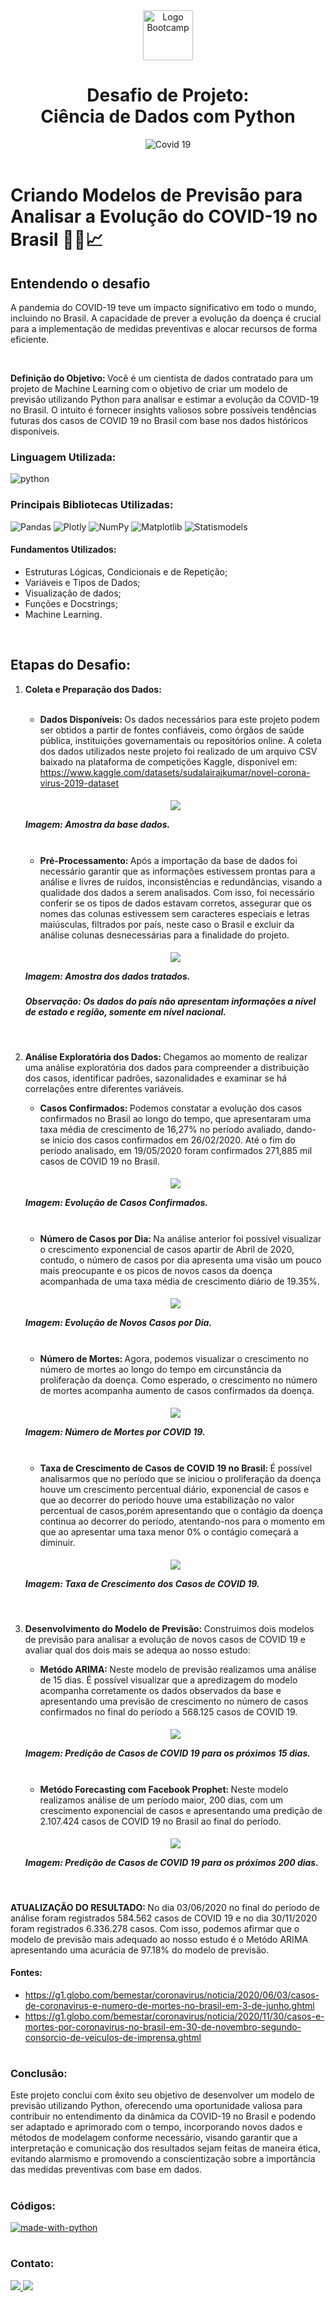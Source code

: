 <div align="center">
<img src="./image/logo.png" alt="Logo Bootcamp" width="80">
<h1>Desafio de Projeto: <br>Ciência de Dados com Python </h1>
<img src="./image/covid.png" alt="Covid 19" width="">
</div><br>

#   Criando Modelos de Previsão para Analisar a Evolução do COVID-19 no Brasil 👨‍⚕️📈


## Entendendo o desafio
A pandemia do COVID-19 teve um impacto significativo em todo o mundo, incluindo no Brasil. A capacidade de prever a evolução da doença é crucial para a implementação de medidas preventivas e alocar recursos de forma eficiente.

<br>

<strong>Definição do Objetivo: </strong>Você é um cientista de dados contratado para um projeto de Machine Learning com o objetivo de criar um modelo de previsão utilizando Python para analisar e estimar a evolução da COVID-19 no Brasil. O intuito é fornecer insights valiosos sobre possíveis tendências futuras dos casos de COVID 19 no Brasil com base nos dados históricos disponíveis.

### Linguagem Utilizada:

<img align="center" alt= python src="https://img.shields.io/badge/Python-1A1A1A?style=for-the-badge&logo=python&logoColor=white" />

### Principais Bibliotecas Utilizadas:
![Pandas](https://img.shields.io/badge/pandas-%23363636.svg?style=for-the-badge&logo=pandas&logoColor=white)
![Plotly](https://img.shields.io/badge/Plotly-%23363636.svg?style=for-the-badge&logo=plotly&logoColor=white)
![NumPy](https://img.shields.io/badge/numpy-%23363636.svg?style=for-the-badge&logo=numpy&logoColor=white)
![Matplotlib](https://img.shields.io/badge/Matplotlib-%23363636.svg?style=for-the-badge&logo=Matplotlib&logoColor=white)
![Statismodels](https://img.shields.io/badge/Statismodels-%23363636.svg?style=for-the-badge&logo=Statismodels&logoColor=%white)


#### Fundamentos Utilizados:

- Estruturas Lógicas, Condicionais e de Repetição;
- Variáveis e Tipos de Dados;
- Visualização de dados;
- Funções e Docstrings;
- Machine Learning.

<br>


## Etapas do Desafio:



1. <strong>Coleta e Preparação dos Dados:</strong>
    
    <br>
    
    - <strong>Dados Disponíveis: </strong>Os dados necessários para este projeto podem ser obtidos a partir de fontes confiáveis, como órgãos de saúde pública, instituições governamentais ou repositórios online. A coleta dos dados utilizados neste projeto foi realizado de um arquivo CSV baixado na plataforma de competições Kaggle, disponível em: https://www.kaggle.com/datasets/sudalairajkumar/novel-corona-virus-2019-dataset

      

    <h5 align = "center"> 
    <img src="./image/data.jpg"  />
    <p align ="left">  <strong>Imagem:</strong> Amostra da base dados.</p>
    </h5>
    
    <br>

    
    - <strong>Pré-Processamento: </strong>Após a importação da base de dados foi necessário garantir que  as informações estivessem prontas para a análise e livres de ruídos, inconsistências e redundâncias, visando a qualidade dos dados a serem analisados. Com isso, foi necessário conferir se os tipos de dados estavam corretos, assegurar que os nomes das colunas estivessem sem caracteres especiais e letras maiúsculas, filtrados por país, neste caso o Brasil e excluir da análise colunas desnecessárias para a finalidade do projeto. 

    <h5 align = "center"> 
        <img src="./image/data_brasil.jpg"  />
        <p align ="left">  <strong>Imagem:</strong> Amostra dos dados tratados.</p>
    </h5>

     ##### Observação: Os dados do país não apresentam informações a nível de estado e região, somente em nível nacional.   
    <br>

2. <strong>Análise Exploratória dos Dados: </strong>Chegamos ao momento de realizar uma análise exploratória dos dados para compreender a distribuição dos casos, identificar padrões, sazonalidades e examinar se há correlações entre diferentes variáveis.
    
    - <strong>Casos Confirmados: </strong> Podemos constatar a evolução dos casos confirmados no Brasil ao longo do tempo, que apresentaram uma taxa média de crescimento de 16,27% no período avaliado, dando-se inicio dos casos confirmados em 26/02/2020. Até o fim do período analisado, em 19/05/2020 foram confirmados 271,885 mil casos de COVID 19 no Brasil. 

    <h5 align = "center"> 
        <img src="./image/caso_confirmados.gif"  />
        <p align ="left">  <strong>Imagem:</strong> Evolução de Casos Confirmados.</p>
    </h5>
        
    <br>

    - <strong>Número de Casos por Dia: </strong> Na análise anterior foi possível visualizar o crescimento exponencial de casos apartir de Abril de 2020, contudo, o número de casos por dia apresenta uma visão um pouco mais preocupante e os picos de novos casos da doença acompanhada de uma taxa média de crescimento diário de 19.35%.
    
    <h5 align = "center"> 
        <img src="./image/novos_casos.gif"  />
        <p align ="left">  <strong>Imagem:</strong> Evolução de Novos Casos por Dia.</p>
    </h5>
        
    <br>

    - <strong>Número de Mortes: </strong> Agora, podemos visualizar o crescimento no número de mortes ao longo do tempo em circunstância da proliferação da doença. Como esperado, o crescimento no número de mortes acompanha aumento de casos confirmados da doença.
    
    <h5 align = "center"> 
        <img src="./image/n_mortes.gif"  />
        <p align ="left">  <strong>Imagem:</strong> Número de Mortes por COVID 19.</p>
    </h5>

    <br>

    - <strong>Taxa de Crescimento de Casos de COVID 19 no Brasil: </strong> É possível analisarmos que no período que se iniciou o proliferação da doença houve um crescimento percentual diário, exponencial de casos e que ao decorrer do período houve uma estabilização no valor percentual de casos,porém apresentando que o contágio da doença continua ao decorrer do período, atentando-nos para o momento em que ao apresentar uma taxa menor 0% o contágio começará a diminuir. 
    <h5 align = "center"> 
        <img src="./image/taxa_diaria.png"  />
        <p align ="left">  <strong>Imagem:</strong> Taxa de Crescimento dos Casos de COVID 19.</p>
    </h5>

    <br>

3. <strong>Desenvolvimento do Modelo de Previsão: </strong> Construimos dois modelos de previsão para analisar a evolução de novos casos de COVID 19 e avaliar qual dos dois mais se adequa ao nosso estudo:

    -  <strong>Metódo ARIMA: </strong>Neste modelo de previsão realizamos uma análise de 15 dias. É possível visualizar que a apredizagem do modelo acompanha corretamente os dados observados da base e apresentando uma previsão de crescimento no número de casos confirmados no final do período a 568.125 casos de COVID 19.

    <h5 align = "center"> 
        <img src="./image/predicao_arima.png"  />
        <p align ="left">  <strong>Imagem:</strong> Predição de Casos de COVID 19 para os próximos 15 dias.</p>
    </h5>

    <br>

    -  <strong>Metódo Forecasting com Facebook Prophet: </strong> Neste modelo realizamos análise de um período maior, 200 dias, com um crescimento exponencial de casos e apresentando uma predição de 2.107.424 casos de COVID 19 no Brasil ao final do período.


    <h5 align = "center"> 
        <img src="./image/predicao_prophet.png"  />
        <p align ="left">  <strong>Imagem:</strong> Predição de Casos de COVID 19 para os próximos 200 dias.</p>
    </h5>

    <br>

<strong>ATUALIZAÇÃO DO RESULTADO: </strong>No dia 03/06/2020 no final do período de análise foram registrados 584.562 casos de COVID 19  e no dia 30/11/2020 foram registrados 6.336.278 casos. Com isso, podemos afirmar que o modelo de previsão mais adequado ao nosso estudo é o Metódo ARIMA  apresentando uma acurácia de 97.18% do modelo de previsão.

#### Fontes:
- https://g1.globo.com/bemestar/coronavirus/noticia/2020/06/03/casos-de-coronavirus-e-numero-de-mortes-no-brasil-em-3-de-junho.ghtml
- https://g1.globo.com/bemestar/coronavirus/noticia/2020/11/30/casos-e-mortes-por-coronavirus-no-brasil-em-30-de-novembro-segundo-consorcio-de-veiculos-de-imprensa.ghtml
#
### Conclusão:

Este projeto conclui com êxito seu objetivo de desenvolver um modelo de previsão utilizando Python, oferecendo uma oportunidade valiosa para contribuir no entendimento da dinâmica da COVID-19 no Brasil e podendo ser adaptado e aprimorado com o tempo, incorporando novos dados e métodos de modelagem conforme necessário, visando garantir que a interpretação e comunicação dos resultados sejam feitas de maneira ética, evitando alarmismo e promovendo a conscientização sobre a importância das medidas preventivas com base em dados.
#

### Códigos:

<div>
    <a  href="https://github.com/roliveira-9/projeto_covid19/blob/main/code/code.ipynb" target="_blank"><img alt= made-with-python src="https://img.shields.io/badge/aquivo.ipynb-Clique aqui-black?style=for-the-badge&logo=made-with-python&logoColor=white&color=orange" target="_blank"> </a>   
</div>


#
### Contato:

<div>
  <a href="https://linkedin.com/in/rafaelroliveira" target="_blank"><img src="https://img.shields.io/badge/linkedin-%230077B5.svg?style=for-the-badge&logo=linkedin&logoColor=white&color=black" target="_blank"> </a>  
  <a href = "mailto:roliveira06r@gmail.com"><img src="https://img.shields.io/badge/Gmail-D14836?style=for-the-badge&logo=gmail&logoColor=white&color=black" target="_blank"> </a>
</div>






